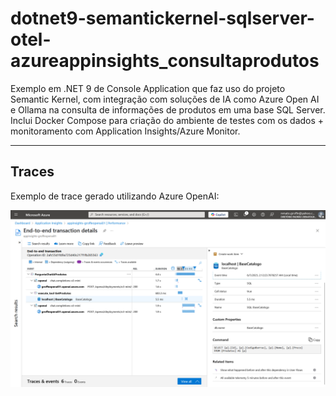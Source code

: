 # dotnet9-semantickernel-sqlserver-otel-azureappinsights_consultaprodutos
Exemplo em .NET 9 de Console Application que faz uso do projeto Semantic Kernel, com integração com soluções de IA como Azure Open AI e Ollama na consulta de informações de produtos em uma base SQL Server. Inclui Docker Compose para criação do ambiente de testes com os dados + monitoramento com Application Insights/Azure Monitor.

---

## Traces

Exemplo de trace gerado utilizando Azure OpenAI:

![Trace com Azure OpenAI](img/appinsights-trace-01.png)